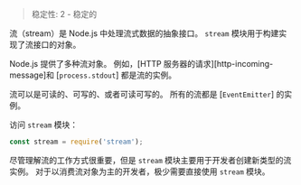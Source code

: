 
<!--introduced_in=v0.10.0-->

> 稳定性: 2 - 稳定的

<!-- source_link=lib/stream.js -->

流（stream）是 Node.js 中处理流式数据的抽象接口。
`stream` 模块用于构建实现了流接口的对象。

Node.js 提供了多种流对象。 
例如，[HTTP 服务器的请求][http-incoming-message]和 [`process.stdout`] 都是流的实例。

流可以是可读的、可写的、或者可读可写的。
所有的流都是 [`EventEmitter`] 的实例。

访问 `stream` 模块：

```js
const stream = require('stream');
```

尽管理解流的工作方式很重要，但是 `stream` 模块主要用于开发者创建新类型的流实例。 
对于以消费流对象为主的开发者，极少需要直接使用 `stream` 模块。

